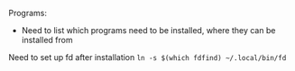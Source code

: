 Programs:
* Need to list which programs need to be installed, where they can be installed from

Need to set up fd after installation
`ln -s $(which fdfind) ~/.local/bin/fd`
